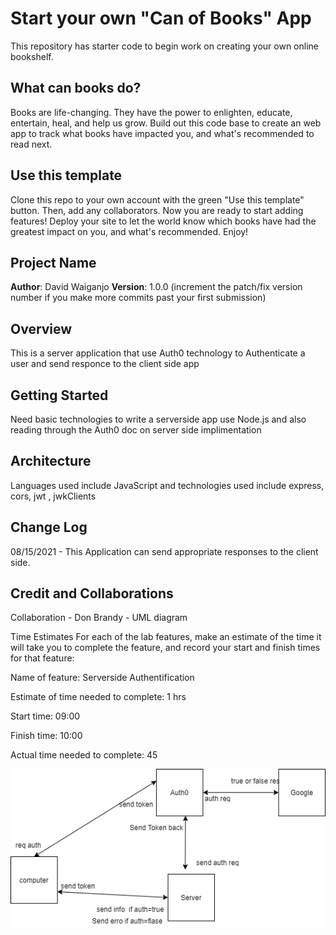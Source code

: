 # Start your own "Can of Books" App

This repository has starter code to begin work on creating your own online bookshelf.

## What can books do?

Books are life-changing. They have the power to enlighten, educate, entertain, heal, and help us grow. Build out this code base to create an web app to track what books have impacted you, and what's recommended to read next.

## Use this template

Clone this repo to your own account with the green "Use this template" button. Then, add any collaborators. Now you are ready to start adding features! Deploy your site to let the world know which books have had the greatest impact on you, and what's recommended. Enjoy!

## Project Name

**Author**: David Waiganjo
**Version**: 1.0.0 (increment the patch/fix version number if you make more commits past your first submission)

## Overview
<!-- Provide a high level overview of what this application is and why you are building it, beyond the fact that it's an assignment for this class. (i.e. What's your problem domain?) -->

This is a server application that use Auth0 technology to Authenticate a user and send responce to the client side app

## Getting Started
<!-- What are the steps that a user must take in order to build this app on their own machine and get it running? -->

Need basic technologies to write a serverside app use Node.js and also reading through the Auth0 doc on server side implimentation

## Architecture
<!-- Provide a detailed description of the application design. What technologies (languages, libraries, etc) you're using, and any other relevant design information. -->

Languages used include JavaScript and technologies used include express, cors, jwt , jwkClients

## Change Log

<!-- Use this area to document the iterative changes made to your application as each feature is successfully implemented. Use time stamps. Here's an example:

01-01-2001 4:59pm - Application now has a fully-functional express server, with a GET route for the location resource. -->

08/15/2021 - This Application can send appropriate responses to the client side.

## Credit and Collaborations
<!-- Give credit (and a link) to other people or resources that helped you build this application. -->

Collaboration - Don Brandy - UML diagram

Time Estimates
For each of the lab features, make an estimate of the time it will take you to complete the feature, and record your start and finish times for that feature:

Name of feature: Serverside Authentification

Estimate of time needed to complete: 1 hrs

Start time: 09:00

Finish time: 10:00

Actual time needed to complete: 45

![UML pic](./Lab11%20-%20UML.png)
